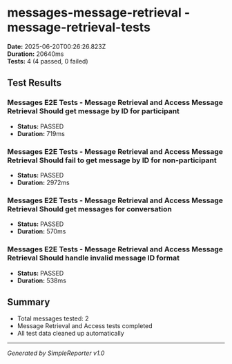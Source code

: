 # messages-message-retrieval - message-retrieval-tests

**Date:** 2025-06-20T00:26:26.823Z  
**Duration:** 20640ms  
**Tests:** 4 (4 passed, 0 failed)

## Test Results


### Messages E2E Tests - Message Retrieval and Access Message Retrieval Should get message by ID for participant
- **Status:** PASSED
- **Duration:** 719ms



### Messages E2E Tests - Message Retrieval and Access Message Retrieval Should fail to get message by ID for non-participant
- **Status:** PASSED
- **Duration:** 2972ms



### Messages E2E Tests - Message Retrieval and Access Message Retrieval Should get messages for conversation
- **Status:** PASSED
- **Duration:** 570ms



### Messages E2E Tests - Message Retrieval and Access Message Retrieval Should handle invalid message ID format
- **Status:** PASSED
- **Duration:** 538ms



## Summary

- Total messages tested: 2
- Message Retrieval and Access tests completed
- All test data cleaned up automatically

---
*Generated by SimpleReporter v1.0*
